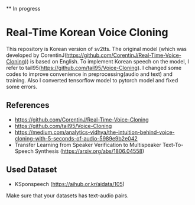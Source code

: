 ** In progress



# Real-Time Korean Voice Cloning
This repository is Korean version of sv2tts. The original model (which was developed by CorentinJ(https://github.com/CorentinJ/Real-Time-Voice-Cloning)) is based on English.
To implement Korean speech on the model, I refer to tail95(https://github.com/tail95/Voice-Cloning). 
I changed some codes to improve convenience in preprocessing(audio and text) and training. Also I converted tensorflow model to pytorch model and fixed some errors.

## References
- https://github.com/CorentinJ/Real-Time-Voice-Cloning
- https://github.com/tail95/Voice-Cloning
- https://medium.com/analytics-vidhya/the-intuition-behind-voice-cloning-with-5-seconds-of-audio-5989e9b2e042
- Transfer Learning from Speaker Verification to Multispeaker Text-To-Speech Synthesis (https://arxiv.org/abs/1806.04558)


## Used Dataset
- KSponspeech (https://aihub.or.kr/aidata/105)

Make sure that your datasets has text-audio pairs.
